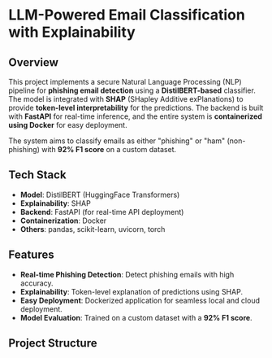 # LLM-Powered Email Classification with Explainability

## Overview
This project implements a secure Natural Language Processing (NLP) pipeline for **phishing email detection** using a **DistilBERT-based** classifier. The model is integrated with **SHAP** (SHapley Additive exPlanations) to provide **token-level interpretability** for the predictions. The backend is built with **FastAPI** for real-time inference, and the entire system is **containerized using Docker** for easy deployment.

The system aims to classify emails as either "phishing" or "ham" (non-phishing) with **92% F1 score** on a custom dataset.

## Tech Stack
- **Model**: DistilBERT (HuggingFace Transformers)
- **Explainability**: SHAP
- **Backend**: FastAPI (for real-time API deployment)
- **Containerization**: Docker
- **Others**: pandas, scikit-learn, uvicorn, torch

## Features
- **Real-time Phishing Detection**: Detect phishing emails with high accuracy.
- **Explainability**: Token-level explanation of predictions using SHAP.
- **Easy Deployment**: Dockerized application for seamless local and cloud deployment.
- **Model Evaluation**: Trained on a custom dataset with a **92% F1 score**.

## Project Structure
